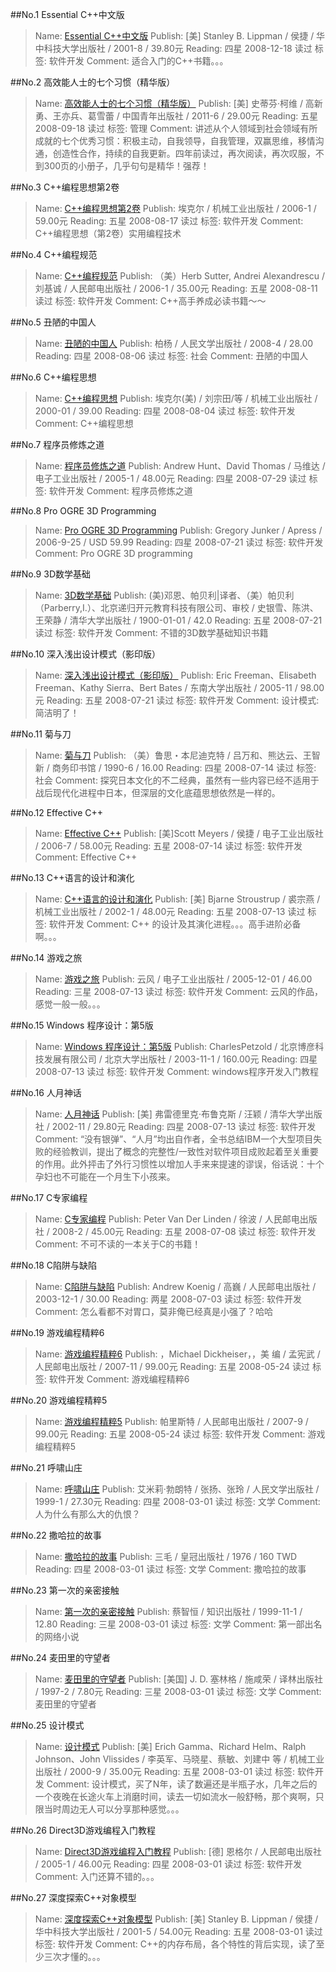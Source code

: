 ##No.1 Essential C++中文版
> Name: [Essential C++中文版](https://book.douban.com/subject/1215826/)
> Publish: [美] Stanley B. Lippman / 侯捷 / 华中科技大学出版社 / 2001-8 / 39.80元
> Reading: 四星 2008-12-18 读过 标签: 软件开发
> Comment: 适合入门的C++书籍。。。

##No.2 高效能人士的七个习惯（精华版）
> Name: [高效能人士的七个习惯（精华版）](https://book.douban.com/subject/1048007/)
> Publish: [美] 史蒂芬·柯维 / 高新勇、王亦兵、葛雪蕾 / 中国青年出版社 / 2011-6 / 29.00元
> Reading: 五星 2008-09-18 读过 标签: 管理
> Comment: 讲述从个人领域到社会领域有所成就的七个优秀习惯：积极主动，自我领导，自我管理，双赢思维，移情沟通，创造性合作，持续的自我更新。四年前读过，再次阅读，再次叹服，不到300页的小册子，几乎句句是精华！强荐！

##No.3 C++编程思想第2卷
> Name: [C++编程思想第2卷](https://book.douban.com/subject/1445308/)
> Publish: 埃克尔 / 机械工业出版社 / 2006-1 / 59.00元
> Reading: 五星 2008-08-17 读过 标签: 软件开发
> Comment: C++编程思想（第2卷）实用编程技术

##No.4 C++编程规范
> Name: [C++编程规范](https://book.douban.com/subject/1480481/)
> Publish: （美）Herb Sutter, Andrei Alexandrescu / 刘基诚 / 人民邮电出版社 / 2006-1 / 35.00元
> Reading: 五星 2008-08-11 读过 标签: 软件开发
> Comment: C++高手养成必读书籍～～

##No.5 丑陋的中国人
> Name: [丑陋的中国人](https://book.douban.com/subject/3067169/)
> Publish: 柏杨 / 人民文学出版社 / 2008-4 / 28.00
> Reading: 四星 2008-08-06 读过 标签: 社会
> Comment: 丑陋的中国人

##No.6 C++编程思想
> Name: [C++编程思想](https://book.douban.com/subject/1057170/)
> Publish: 埃克尔(美) / 刘宗田/等 / 机械工业出版社 / 2000-01 / 39.00
> Reading: 四星 2008-08-04 读过 标签: 软件开发
> Comment: C++编程思想

##No.7 程序员修炼之道
> Name: [程序员修炼之道](https://book.douban.com/subject/1152111/)
> Publish: Andrew Hunt、David Thomas / 马维达 / 电子工业出版社 / 2005-1 / 48.00元
> Reading: 四星 2008-07-29 读过 标签: 软件开发
> Comment: 程序员修炼之道

##No.8 Pro OGRE 3D Programming
> Name: [Pro OGRE 3D Programming](https://book.douban.com/subject/2006050/)
> Publish: Gregory Junker / Apress / 2006-9-25 / USD 59.99
> Reading: 四星 2008-07-21 读过 标签: 软件开发
> Comment: Pro OGRE 3D programming

##No.9 3D数学基础
> Name: [3D数学基础](https://book.douban.com/subject/1400419/)
> Publish: (美)邓恩、帕贝利|译者、（美）帕贝利（Parberry,I.）、北京递归开元教育科技有限公司、审校 / 史银雪、陈洪、王荣静 / 清华大学出版社 / 1900-01-01 / 42.0
> Reading: 五星 2008-07-21 读过 标签: 软件开发
> Comment: 不错的3D数学基础知识书籍

##No.10 深入浅出设计模式（影印版）
> Name: [深入浅出设计模式（影印版）](https://book.douban.com/subject/1488876/)
> Publish: Eric Freeman、Elisabeth Freeman、Kathy Sierra、Bert Bates / 东南大学出版社 / 2005-11 / 98.00元
> Reading: 五星 2008-07-21 读过 标签: 软件开发
> Comment: 设计模式:简洁明了！

##No.11 菊与刀
> Name: [菊与刀](https://book.douban.com/subject/1022238/)
> Publish: （美）鲁思・本尼迪克特 / 吕万和、熊达云、王智新 / 商务印书馆 / 1990-6 / 16.00
> Reading: 四星 2008-07-14 读过 标签: 社会
> Comment: 探究日本文化的不二经典，虽然有一些内容已经不适用于战后现代化进程中日本，但深层的文化底蕴思想依然是一样的。

##No.12 Effective C++
> Name: [Effective C++](https://book.douban.com/subject/1842426/)
> Publish: [美]Scott Meyers / 侯捷 / 电子工业出版社 / 2006-7 / 58.00元
> Reading: 五星 2008-07-14 读过 标签: 软件开发
> Comment: Effective C++

##No.13 C++语言的设计和演化
> Name: [C++语言的设计和演化](https://book.douban.com/subject/1096216/)
> Publish: [美] Bjarne Stroustrup / 裘宗燕 / 机械工业出版社 / 2002-1 / 48.00元
> Reading: 五星 2008-07-13 读过 标签: 软件开发
> Comment: C++ 的设计及其演化进程。。。高手进阶必备啊。。。

##No.14 游戏之旅
> Name: [游戏之旅](https://book.douban.com/subject/1441780/)
> Publish: 云风 / 电子工业出版社 / 2005-12-01 / 46.00
> Reading: 三星 2008-07-13 读过 标签: 软件开发
> Comment: 云风的作品，感觉一般一般。。。

##No.15 Windows 程序设计：第5版
> Name: [Windows 程序设计：第5版](https://book.douban.com/subject/1088168/)
> Publish: CharlesPetzold / 北京博彦科技发展有限公司 / 北京大学出版社 / 2003-11-1 / 160.00元
> Reading: 四星 2008-07-13 读过 标签: 软件开发
> Comment: windows程序开发入门教程

##No.16 人月神话
> Name: [人月神话](https://book.douban.com/subject/1102259/)
> Publish: [美] 弗雷德里克·布鲁克斯 / 汪颖 / 清华大学出版社 / 2002-11 / 29.80元
> Reading: 四星 2008-07-13 读过 标签: 软件开发
> Comment: “没有银弹”、“人月”均出自作者，全书总结IBM一个大型项目失败的经验教训，提出了概念的完整性/一致性对软件项目成败起着至关重要的作用。此外抨击了外行习惯性以增加人手来来提速的谬误，俗话说：十个孕妇也不可能在一个月生下小孩来。

##No.17 C专家编程
> Name: [C专家编程](https://book.douban.com/subject/2377310/)
> Publish: Peter Van Der Linden / 徐波 / 人民邮电出版社 / 2008-2 / 45.00元
> Reading: 五星 2008-07-08 读过 标签: 软件开发
> Comment: 不可不读的一本关于C的书籍！

##No.18 C陷阱与缺陷
> Name: [C陷阱与缺陷](https://book.douban.com/subject/1102097/)
> Publish: Andrew Koenig / 高巍 / 人民邮电出版社 / 2003-12-1 / 30.00
> Reading: 两星 2008-07-03 读过 标签: 软件开发
> Comment: 怎么看都不对胃口，莫非俺已经真是小强了？哈哈

##No.19 游戏编程精粹6
> Name: [游戏编程精粹6](https://book.douban.com/subject/2305250/)
> Publish: ，Michael Dickheiser，，美 编 / 孟宪武 / 人民邮电出版社 / 2007-11 / 99.00元
> Reading: 五星 2008-05-24 读过 标签: 软件开发
> Comment: 游戏编程精粹6

##No.20 游戏编程精粹5
> Name: [游戏编程精粹5](https://book.douban.com/subject/2248414/)
> Publish: 帕里斯特 / 人民邮电出版社 / 2007-9 / 99.00元
> Reading: 五星 2008-05-24 读过 标签: 软件开发
> Comment: 游戏编程精粹5

##No.21 呼啸山庄
> Name: [呼啸山庄](https://book.douban.com/subject/1119522/)
> Publish: 艾米莉·勃朗特 / 张扬、张玲 / 人民文学出版社 / 1999-1 / 27.30元
> Reading: 四星 2008-03-01 读过 标签: 文学
> Comment: 人为什么有那么大的仇恨？

##No.22 撒哈拉的故事
> Name: [撒哈拉的故事](https://book.douban.com/subject/1361264/)
> Publish: 三毛 / 皇冠出版社 / 1976 / 160 TWD
> Reading: 四星 2008-03-01 读过 标签: 文学
> Comment: 撒哈拉的故事

##No.23 第一次的亲密接触
> Name: [第一次的亲密接触](https://book.douban.com/subject/1024217/)
> Publish: 蔡智恒 / 知识出版社 / 1999-11-1 / 12.80
> Reading: 三星 2008-03-01 读过 标签: 文学
> Comment: 第一部出名的网络小说

##No.24 麦田里的守望者
> Name: [麦田里的守望者](https://book.douban.com/subject/1082518/)
> Publish: [美国] J. D. 塞林格 / 施咸荣 / 译林出版社 / 1997-2 / 7.80元
> Reading: 三星 2008-03-01 读过 标签: 文学
> Comment: 麦田里的守望者

##No.25 设计模式
> Name: [设计模式](https://book.douban.com/subject/1052241/)
> Publish: [美] Erich Gamma、Richard Helm、Ralph Johnson、John Vlissides / 李英军、马晓星、蔡敏、刘建中 等 / 机械工业出版社 / 2000-9 / 35.00元
> Reading: 五星 2008-03-01 读过 标签: 软件开发
> Comment: 设计模式，买了N年，读了数遍还是半瓶子水，几年之后的一个夜晚在长途火车上消磨时间，读去一切如流水一般舒畅，那个爽啊，只限当时周边无人可以分享那种感觉。。。

##No.26 Direct3D游戏编程入门教程
> Name: [Direct3D游戏编程入门教程](https://book.douban.com/subject/1225606/)
> Publish: [德] 恩格尔 / 人民邮电出版社 / 2005-1 / 46.00元
> Reading: 四星 2008-03-01 读过 标签: 软件开发
> Comment: 入门还算不错的。。。

##No.27 深度探索C++对象模型
> Name: [深度探索C++对象模型](https://book.douban.com/subject/1091086/)
> Publish: [美] Stanley B. Lippman / 侯捷 / 华中科技大学出版社 / 2001-5 / 54.00元
> Reading: 五星 2008-03-01 读过 标签: 软件开发
> Comment: C++的内存布局，各个特性的背后实现，读了至少三次才懂的。。。

